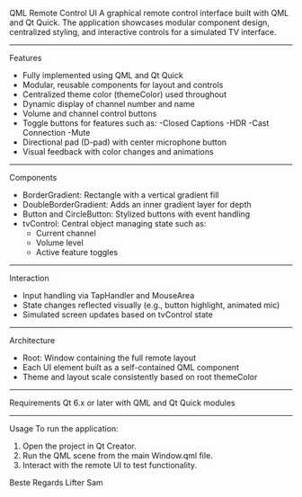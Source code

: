 QML Remote Control UI
A graphical remote control interface built with QML and Qt Quick. The application showcases modular 
component design, centralized styling, and interactive controls for a simulated TV interface.

---

Features
- Fully implemented using QML and Qt Quick
- Modular, reusable components for layout and controls
- Centralized theme color (themeColor) used throughout
- Dynamic display of channel number and name
- Volume and channel control buttons
- Toggle buttons for features such as:
   -Closed Captions
   -HDR
   -Cast Connection
   -Mute
- Directional pad (D-pad) with center microphone button
- Visual feedback with color changes and animations

---

Components
- BorderGradient: Rectangle with a vertical gradient fill
- DoubleBorderGradient: Adds an inner gradient layer for depth
- Button and CircleButton: Stylized buttons with event handling
- tvControl: Central object managing state such as:
   - Current channel
   - Volume level
   - Active feature toggles

---
  
Interaction
- Input handling via TapHandler and MouseArea
- State changes reflected visually (e.g., button highlight, animated mic)
- Simulated screen updates based on tvControl state

---

Architecture
- Root: Window containing the full remote layout
- Each UI element built as a self-contained QML component
- Theme and layout scale consistently based on root themeColor

---

Requirements
Qt 6.x or later with QML and Qt Quick modules

---

Usage
To run the application:
1. Open the project in Qt Creator.
2. Run the QML scene from the main Window.qml file.
3. Interact with the remote UI to test functionality.

Beste Regards
Lifter Sam

